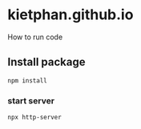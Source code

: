 # kietphan.github.io
How to run code
## Install package
```
npm install
```
### start server
```
npx http-server
```
